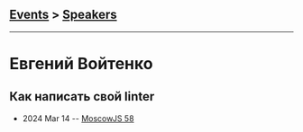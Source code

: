 ## [Events](../README.md) > [Speakers](../speakers.md)
---

# Евгений Войтенко

## Как написать свой linter
- 2024 Mar 14 -- [MoscowJS 58](https://youtu.be/XHjd0qcuN2U)    
